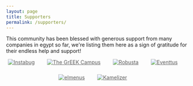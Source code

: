 ```yaml
---
layout: page
title: Supporters
permalink: /supporters/
---
```


This community has been blessed with generous support from many companies in egypt so far, we're listing them here as a sign of gratitude for their endless help and support!

<style>
    .cf {
        text-align: center;
    }
    .cf .sponsor {
        display: inline-block;
        margin-right: 30px;
        margin-bottom: 25px;
    }
    .cf .sponsor img {
        max-width: 200px;
        opacity: 0.7;
        transition: all 0.3s ease;
    }
    .cf .sponsor img:hover, .cf .sponsor img:focus {
        opacity: 1;
    }
</style>


<div data-name="component">
    <article>
        <div class="cf pa2">
            <div class="sponsor">
                <a href="//instabug.com" target="_blank" class="link dim tc">
                    <img src="../images/instabug.png" alt="Instabug" class="w-100 db black-10">
                </a>
            </div>
            <div class="sponsor">
                <a href="//thegreekcampus.com" target="_blank" class="link dim tc">
                    <img src="../images/thegreekcampus.png" alt="The GrEEK Campus" class="w-100 db black-10">
                </a>
            </div>
            <div class="sponsor">
                <a href="//robustastudio.com/" target="_blank" class="link dim tc">
                    <img src="../images/robusta.png" alt="Robusta" class="w-100 db black-10">
                </a>
            </div>
            <div class="sponsor">
                <a href="//eventtus.com/" target="_blank" class="link dim tc">
                    <img src="../images/eventtus.png" alt="Eventtus" class="w-100 db black-10">
                </a>
            </div>
            <div class="sponsor">
                <a href="//www.elmenus.com/" target="_blank" class="link dim tc">
                    <img src="../images/elmenus.png" alt="elmenus" class="w-100 db black-10">
                </a>
            </div>
            <div class="sponsor">
                <a href="//kamelizer.com/" target="_blank" class="link dim tc">
                    <img src="../images/kamelizer.png" alt="Kamelizer" class="w-100 db black-10">
                </a>
            </div>
        </div>
    </article>
</div>
